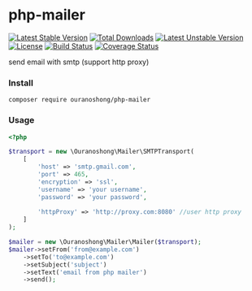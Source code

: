 # php-mailer
[![Latest Stable Version](https://poser.pugx.org/ouranoshong/php-mailer/v)](//packagist.org/packages/ouranoshong/php-mailer) [![Total Downloads](https://poser.pugx.org/ouranoshong/php-mailer/downloads)](//packagist.org/packages/ouranoshong/php-mailer) [![Latest Unstable Version](https://poser.pugx.org/ouranoshong/php-mailer/v/unstable)](//packagist.org/packages/ouranoshong/php-mailer) [![License](https://poser.pugx.org/ouranoshong/php-mailer/license)](//packagist.org/packages/ouranoshong/php-mailer)
[![Build Status](https://travis-ci.org/ouranoshong/php-mailer.svg?branch=master)](https://travis-ci.org/ouranoshong/php-mailer)
[![Coverage Status](https://coveralls.io/repos/github/ouranoshong/php-mailer/badge.svg?branch=master)](https://coveralls.io/github/ouranoshong/php-mailer?branch=master)

send email with smtp (support http proxy)


### Install
```shell
composer require ouranoshong/php-mailer
```

### Usage
```php
<?php

$transport = new \Ouranoshong\Mailer\SMTPTransport(
    [
        'host' => 'smtp.gmail.com',
        'port' => 465,
        'encryption' => 'ssl',
        'username' => 'your username',
        'password' => 'your password',
        
        'httpProxy' => 'http://proxy.com:8080' //user http proxy
    ]
);

$mailer = new \Ouranoshong\Mailer\Mailer($transport);
$mailer->setFrom('from@example.com')
    ->setTo('to@example.com')
    ->setSubject('subject')
    ->setText('email from php mailer')
    ->send();

```
